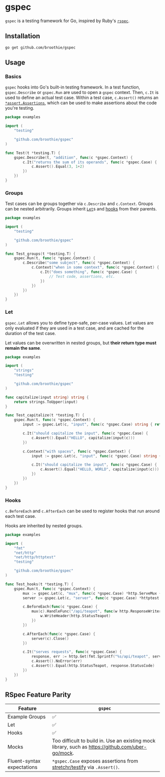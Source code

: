 # gspec

`gspec` is a testing framework for Go, inspired by Ruby's [`rspec`](http://rspec.info).

## Installation

```shell
go get github.com/broothie/gspec
```

## Usage

### Basics

`gspec` hooks into Go's built-in testing framework.
In a test function, `gspec.Describe` or `gspec.Run` are used to open a `gspec` context.
Then, `c.It` is used to define an actual test case.
Within a test case, `c.Assert()` returns an 
[`*assert.Assertions`](https://pkg.go.dev/github.com/stretchr/testify@v1.8.4/assert#Assertions),
which can be used to make assertions about the code you're testing. 

```go
package examples

import (
	"testing"

	"github.com/broothie/gspec"
)

func Test(t *testing.T) {
	gspec.Describe(t, "addition", func(c *gspec.Context) {
		c.It("returns the sum of its operands", func(c *gspec.Case) {
			c.Assert().Equal(3, 1+2)
		})
	})
}
```

### Groups

Test cases can be groups together via `c.Describe` and `c.Context`.
Groups can be nested arbitrarily.
Groups inherit [`Let`](#let)s and [hooks](#hooks) from their parents.

```go
package examples

import (
	"testing"

	"github.com/broothie/gspec"
)

func Test_groups(t *testing.T) {
	gspec.Run(t, func(c *gspec.Context) {
		c.Describe("some subject", func(c *gspec.Context) {
			c.Context("when in some context", func(c *gspec.Context) {
				c.It("does something", func(c *gspec.Case) {
					// Test code, assertions, etc.
				})
			})
		})
	})
}
```

### Let

`gspec.Let` allows you to define type-safe, per-case values.
Let values are only evaluated if they are used in a test case,
and are cached for the duration of the test case.

Let values can be overwritten in nested groups, but **their return type must remain the same**.

```go
package examples

import (
	"strings"
	"testing"

	"github.com/broothie/gspec"
)

func capitalize(input string) string {
	return strings.ToUpper(input)
}

func Test_capitalize(t *testing.T) {
	gspec.Run(t, func(c *gspec.Context) {
		input := gspec.Let(c, "input", func(c *gspec.Case) string { return "Hello" })

		c.It("should capitalize the input", func(c *gspec.Case) {
			c.Assert().Equal("HELLO", capitalize(input(c)))
		})

		c.Context("with spaces", func(c *gspec.Context) {
			input := gspec.Let(c, "input", func(c *gspec.Case) string { return "Hello, world" })

			c.It("should capitalize the input", func(c *gspec.Case) {
				c.Assert().Equal("HELLO, WORLD", capitalize(input(c)))
			})
		})
	})
}
```

### Hooks

`c.BeforeEach` and `c.AfterEach` can be used to register hooks that run around each test case.


Hooks are inherited by nested groups.

```go
package examples

import (
	"fmt"
	"net/http"
	"net/http/httptest"
	"testing"

	"github.com/broothie/gspec"
)

func Test_hooks(t *testing.T) {
	gspec.Run(t, func(c *gspec.Context) {
		mux := gspec.Let(c, "mux", func(c *gspec.Case) *http.ServeMux { return http.NewServeMux() })
		server := gspec.Let(c, "server", func(c *gspec.Case) *httptest.Server { return httptest.NewServer(mux(c)) })

		c.BeforeEach(func(c *gspec.Case) {
			mux(c).HandleFunc("/api/teapot", func(w http.ResponseWriter, r *http.Request) {
				w.WriteHeader(http.StatusTeapot)
			})
		})

		c.AfterEach(func(c *gspec.Case) {
			server(c).Close()
		})

		c.It("serves requests", func(c *gspec.Case) {
			response, err := http.Get(fmt.Sprintf("%s/api/teapot", server(c).URL))
			c.Assert().NoError(err)
			c.Assert().Equal(http.StatusTeapot, response.StatusCode)
		})
	})
}
```

## RSpec Feature Parity

| Feature                    | `gspec`                                                                                                        |
|----------------------------|----------------------------------------------------------------------------------------------------------------|
| Example Groups             | ✅                                                                                                              |
| Let                        | ✅                                                                                                              |
| Hooks                      | ✅                                                                                                              |
| Mocks                      | Too difficult to build in. Use an existing mock library, such as https://github.com/uber-go/mock.              |
| Fluent-syntax expectations | `*gspec.Case` exposes assertions from [stretchr/testify](https://github.com/stretchr/testify) via `.Assert()`. |
